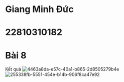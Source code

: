 # Giang Minh Đức
# 22810310182
# Bài 8
Kết quả
![4463a8da-e57c-40a1-b865-2d8505279b4e](https://github.com/user-attachments/assets/f010b5d7-9730-4ec7-a2c9-76bb766e892a)
![255338fb-5551-454e-b14b-906f8ca47e92](https://github.com/user-attachments/assets/3f202171-fd5a-4afe-8896-1f93866ac9a4)


